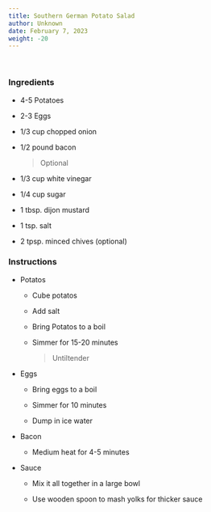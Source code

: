 ```yaml
---
title: Southern German Potato Salad
author: Unknown
date: February 7, 2023
weight: -20
---
```


<br />

### Ingredients

- 4-5 Potatoes

- 2-3 Eggs

- 1/3 cup chopped onion

- 1/2 pound bacon
    
    > Optional

- 1/3 cup white vinegar

- 1/4 cup sugar

- 1 tbsp. dijon mustard

- 1 tsp. salt

- 2 tpsp. minced chives (optional)

### Instructions

- Potatos

    - Cube potatos

    - Add salt

    - Bring Potatos to a boil

    - Simmer for 15-20 minutes
    
        > Untiltender

- Eggs

    - Bring eggs to a boil

    - Simmer for 10 minutes

    - Dump in ice water

- Bacon

    - Medium heat for 4-5 minutes

- Sauce

    - Mix it all together in a large bowl

    - Use wooden spoon to mash yolks for thicker sauce
